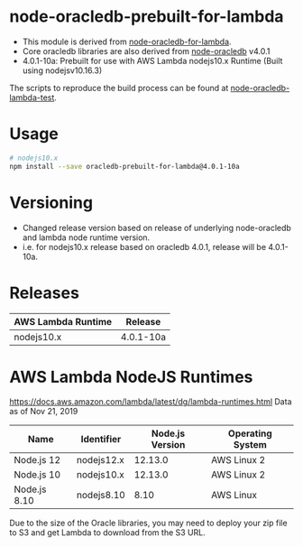 # node-oracledb-prebuilt-for-lambda

 - This module is derived from [node-oracledb-for-lambda](https://github.com/nalbion/node-oracledb-for-lambda). 
 - Core oracledb libraries are also derived from [node-oracledb](https://github.com/oracle/node-oracledb) v4.0.1
 - 4.0.1-10a: Prebuilt for use with AWS Lambda nodejs10.x Runtime (Built using nodejsv10.16.3)
 
The scripts to reproduce the build process can be found at [node-oracledb-lambda-test](https://github.com/romanbalayan/node-oracledb-lambda-test). 

# Usage

```bash
# nodejs10.x
npm install --save oracledb-prebuilt-for-lambda@4.0.1-10a
```

# Versioning
 - Changed release version based on release of underlying node-oracledb and lambda node runtime version. 
 - i.e. for nodejs10.x release based on oracledb 4.0.1, release will be 4.0.1-10a.
 
 
 # Releases
 | AWS Lambda Runtime  | Release    |
 | ------------------- | ---------- |
 | nodejs10.x          | 4.0.1-10a  |
 
 
 # AWS Lambda NodeJS Runtimes
 https://docs.aws.amazon.com/lambda/latest/dg/lambda-runtimes.html
 Data as of Nov 21, 2019
 
  | Name          | Identifier | Node.js Version | Operating System  |
  | ------------- | ---------- | --------------- | ----------------- |
  | Node.js 12    | nodejs12.x | 12.13.0         | AWS Linux 2       |
  | Node.js 10    | nodejs10.x | 12.13.0         | AWS Linux 2       |
  | Node.js 8.10  | nodejs8.10 | 8.10            | AWS Linux         |
  
 
Due to the size of the Oracle libraries, you may need to deploy your zip file to S3 and get Lambda to download from the S3 URL.
